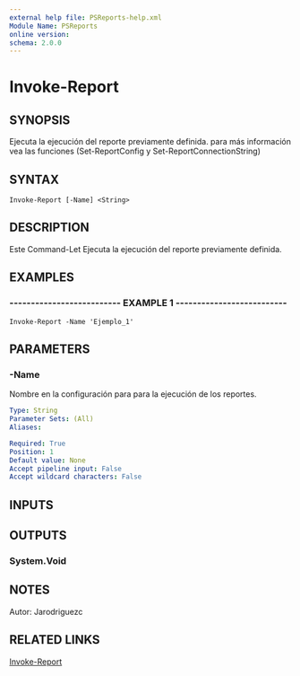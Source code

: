 ```yaml
---
external help file: PSReports-help.xml
Module Name: PSReports
online version: 
schema: 2.0.0
---
```


# Invoke-Report

## SYNOPSIS
Ejecuta la ejecución del reporte previamente definida.
para más información vea las funciones (Set-ReportConfig y Set-ReportConnectionString)

## SYNTAX

```
Invoke-Report [-Name] <String>
```

## DESCRIPTION
Este Command-Let Ejecuta la ejecución del reporte previamente definida.

## EXAMPLES

### -------------------------- EXAMPLE 1 --------------------------
```
Invoke-Report -Name 'Ejemplo_1'
```

## PARAMETERS

### -Name
Nombre en la configuración para para la ejecución de los reportes.

```yaml
Type: String
Parameter Sets: (All)
Aliases: 

Required: True
Position: 1
Default value: None
Accept pipeline input: False
Accept wildcard characters: False
```

## INPUTS

## OUTPUTS

### System.Void

## NOTES
Autor: Jarodriguezc

## RELATED LINKS

[Invoke-Report](https://github.com/AlexRodriguez122/PSReports/blob/master/Scripting/InvokeReport/Invoke-Report.md)

